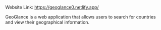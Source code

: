 Website Link: https://geoglance0.netlify.app/

GeoGlance is a web application that allows users to search for countries and view their geographical information.



